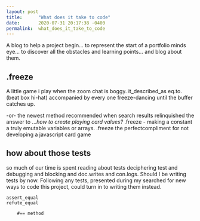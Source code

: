 ```yaml
---
layout: post
title:      "What does it take to code"
date:       2020-07-31 20:17:38 -0400
permalink:  what_does_it_take_to_code
---
```


 
A blog to help a project begin...
to represent the start of a portfolio minds eye...
to discover all the obstacles and learning points...
and blog about them.

## .freeze
A little game i play when the zoom chat is boggy.
it_described_as
eq.to. (beat box hi-hat) accompanied by every one freeze-dancing until the buffer catches up.

-or-
the newest method recommended when search results relinquished the answer to ...*how to create playing card values?*
.freeze - making a constant a truly emutable variables or arrays.
.freeze the perfectcompliment for not developing a javascript card game


## how about those tests
so much of our time is spent reading about tests deciphering test and debugging and blocking and doc.writes and con.logs.
Should I be writing tests by now. 
Following any tests, presented during my searched for new ways to code this project, could turn in to writing them instead.


    assert_equal 
    refute_equal 
		
		#== method
